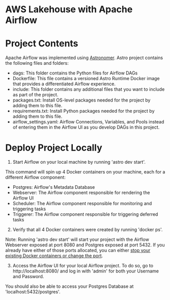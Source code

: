AWS Lakehouse with Apache Airflow
=================================


Project Contents
================

Apache Airflow was implemented using [Astronomer](https://www.astronomer.io/docs/learn/get-started-with-airflow). Astro project contains the following files and folders:

- dags: This folder contains the Python files for Airflow DAGs
- Dockerfile: This file contains a versioned Astro Runtime Docker image that provides a differentiated Airflow experience. 
- include: This folder contains any additional files that you want to include as part of the project. 
- packages.txt: Install OS-level packages needed for the project by adding them to this file. 
- requirements.txt: Install Python packages needed for the project by adding them to this file.
- airflow_settings.yaml: Airflow Connections, Variables, and Pools instead of entering them in the Airflow UI as you develop DAGs in this project.

Deploy Project Locally
===========================

1. Start Airflow on your local machine by running 'astro dev start'.

This command will spin up 4 Docker containers on your machine, each for a different Airflow component:

- Postgres: Airflow's Metadata Database
- Webserver: The Airflow component responsible for rendering the Airflow UI
- Scheduler: The Airflow component responsible for monitoring and triggering tasks
- Triggerer: The Airflow component responsible for triggering deferred tasks

2. Verify that all 4 Docker containers were created by running 'docker ps'.

Note: Running 'astro dev start' will start your project with the Airflow Webserver exposed at port 8080 and Postgres exposed at port 5432. If you already have either of those ports allocated, you can either [stop your existing Docker containers or change the port](https://www.astronomer.io/docs/astro/cli/troubleshoot-locally#ports-are-not-available-for-my-local-airflow-webserver).

3. Access the Airflow UI for your local Airflow project. To do so, go to http://localhost:8080/ and log in with 'admin' for both your Username and Password.

You should also be able to access your Postgres Database at 'localhost:5432/postgres'.


